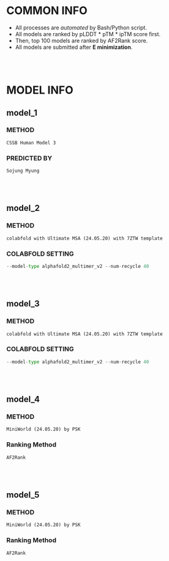 # COMMON INFO
* All processes are *automated* by Bash/Python script.
* All models are ranked by pLDDT * pTM * ipTM score first.
* Then, top 100 models are ranked by AF2Rank score.
* All models are submitted after **E minimization**.
<br/>
<br/>

# MODEL INFO
## model_1
### METHOD
    CSSB Human Model 3
### PREDICTED BY
```python
Sojung Myung
```
<br/>
<br/>

## model_2
### METHOD
    colabfold with Ultimate MSA (24.05.20) with 7ZTW template
### COLABFOLD SETTING
```python
--model-type alphafold2_multimer_v2 --num-recycle 40
```
<br/>
<br/>

## model_3
### METHOD
    colabfold with Ultimate MSA (24.05.20) with 7ZTW template
### COLABFOLD SETTING
```python
--model-type alphafold2_multimer_v2 --num-recycle 40
```
<br/>
<br/>

## model_4
### METHOD
    MiniWorld (24.05.20) by PSK
### Ranking Method
```python
AF2Rank
```
<br/>
<br/>

## model_5
### METHOD
    MiniWorld (24.05.20) by PSK
### Ranking Method
```python
AF2Rank
```
<br/>
<br/>
    